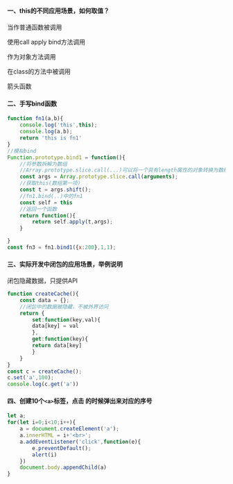 #### 一、this的不同应用场景，如何取值？

当作普通函数被调用

使用call apply bind方法调用

作为对象方法调用

在class的方法中被调用

箭头函数

#### 二、手写bind函数

```javascript
function fn1(a,b){
    console.log('this',this);
    console.log(a,b);
    return 'this is fn1'
}
//模拟bind
Function.prototype.bind1 = function(){
    //将参数拆解为数组
    //Array.prototype.slice.call(...)可以将一个具有length属性的对象转换为数组
    const args = Array.prototype.slice.call(arguments);
    //获取this(数组第一项)
    const t = args.shift();
    //fn1.bind(..)中的fn1
    const self = this
    //返回一个函数
    return function(){
        return self.apply(t,args);
    }

}
const fn3 = fn1.bind1({x:200},1,1);
```



#### 三、实际开发中闭包的应用场景，举例说明

闭包隐藏数据，只提供API

```javascript
function createCache(){
    const data = {};
    //闭包中的数据被隐藏，不被外界访问
    return {
        set:function(key,val){
        data[key] = val
        },
        get:function(key){
        return data[key]
     	}
	}
}
const c = createCache();
c.set('a',100);
console.log(c.get('a'))
```

#### 四、创建10个`<a>`标签，点击 的时候弹出来对应的序号

```javascript
let a;
for(let i=0;i<10;i++){
	a = document.createElement('a');
	a.innerHTML = i+'<br>';
	a.addEventListener('click',function(e){
		e.preventDefault();
		alert(i)
	})
	document.body.appendChild(a)
}
```

